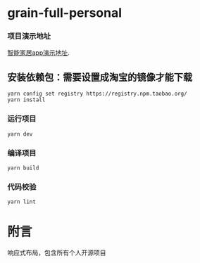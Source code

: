 # grain-full-personal

### 项目演示地址
[智能家居app演示地址](http://shuxiaoman.gitee.io/grain-full-personal/).

## 安装依赖包：需要设置成淘宝的镜像才能下载
```
yarn config set registry https://registry.npm.taobao.org/
yarn install
```

### 运行项目
```
yarn dev
```

### 编译项目
```
yarn build
```

### 代码校验
```
yarn lint
```

# 附言

响应式布局，包含所有个人开源项目
